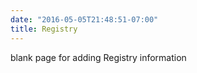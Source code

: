 ```yaml
---
date: "2016-05-05T21:48:51-07:00"
title: Registry
---
```


blank page for adding Registry information
